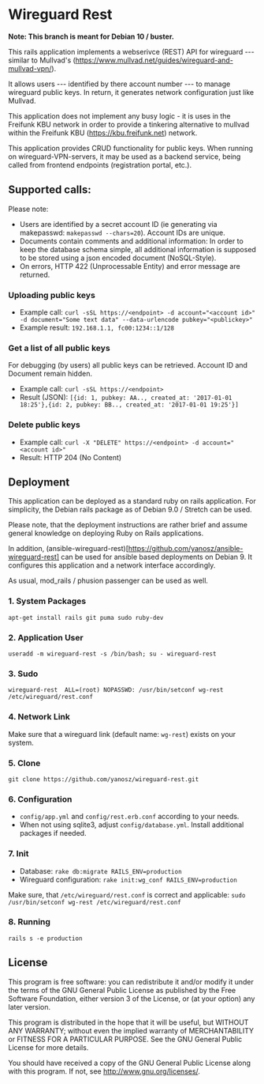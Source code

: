 # Wireguard Rest

**Note: This branch is meant for Debian 10 / buster.**

This rails application implements a webserivce (REST) API for wireguard --- similar to Mullvad's (https://www.mullvad.net/guides/wireguard-and-mullvad-vpn/).

It allows users --- identified by there account number --- to manage wireguard public keys.
In return, it generates network configuration just like Mullvad.

This application does not implement any busy logic - it is uses in the Freifunk KBU network in order to provide a tinkering alternative to mullvad
within the Freifunk KBU (https://kbu.freifunk.net) network.

This application provides CRUD functionality for public keys. When running on wireguard-VPN-servers, it may be used as a backend service,
being called from frontend endpoints (registration portal, etc.).


## Supported calls:

Please note:

* Users are identified by a secret account ID (ie generating via makepasswd: `makepasswd --chars=20`). Account IDs are unique.
* Documents contain comments and additional information: In order to keep the database schema simple, all additional information is supposed to be stored using a json encoded document (NoSQL-Style).
* On errors, HTTP 422 (Unprocessable Entity) and error message are returned.

### Uploading public keys

* Example call: `curl -sSL https://<endpoint> -d account="<account id>" -d document="Some text data" --data-urlencode pubkey="<publickey>"`
* Example result: `192.168.1.1, fc00:1234::1/128`

### Get a list of all public keys

For debugging (by users) all public keys can be retrieved. Account ID and Document remain hidden.

* Example call: `curl -sSL https://<endpoint>`
* Result (JSON): `[{id: 1, pubkey: AA.., created_at: '2017-01-01 18:25'},{id: 2, pubkey: BB.., created_at: '2017-01-01 19:25'}]`

### Delete public keys

* Example call: `curl -X "DELETE" https://<endpoint> -d account="<account id>"`
* Result: HTTP 204 (No Content)

## Deployment

This application can be deployed as a standard ruby on rails application. For simplicity, the Debian rails package as of Debian 9.0 / Stretch can be used.

Please note, that the deployment instructions are rather brief and assume general knowledge on deploying Ruby on Rails applications.

In addition, (ansible-wireguard-rest)[https://github.com/yanosz/ansible-wireguard-rest] can be used for ansible based deployments on Debian 9. It configures this application and
a network interface accordingly.

As usual, mod_rails / phusion passenger can be used as well.

### 1. System Packages

`apt-get install rails git puma sudo ruby-dev`

### 2. Application User

`useradd -m wireguard-rest -s /bin/bash; su - wireguard-rest`

### 3. Sudo

`wireguard-rest  ALL=(root) NOPASSWD: /usr/bin/setconf wg-rest /etc/wireguard/rest.conf`

### 4. Network Link

Make sure that a wireguard link (default name: `wg-rest`) exists on your system.

### 5. Clone

`git clone https://github.com/yanosz/wireguard-rest.git`

### 6. Configuration

- `config/app.yml` and `config/rest.erb.conf` according to your needs.
-  When not using sqlite3, adjust `config/database.yml`. Install additional packages if needed.

### 7. Init

- Database: `rake db:migrate RAILS_ENV=production`
- Wireguard configuration:  `rake init:wg_conf RAILS_ENV=production`

Make sure, that `/etc/wireguard/rest.conf` is correct and applicable: `sudo /usr/bin/setconf wg-rest /etc/wireguard/rest.conf`

### 8. Running

`rails s -e production`


## License

This program is free software: you can redistribute it and/or modify
it under the terms of the GNU General Public License as published by
the Free Software Foundation, either version 3 of the License, or
(at your option) any later version.

This program is distributed in the hope that it will be useful,
but WITHOUT ANY WARRANTY; without even the implied warranty of
MERCHANTABILITY or FITNESS FOR A PARTICULAR PURPOSE.  See the
GNU General Public License for more details.

You should have received a copy of the GNU General Public License
along with this program.  If not, see <http://www.gnu.org/licenses/>.
